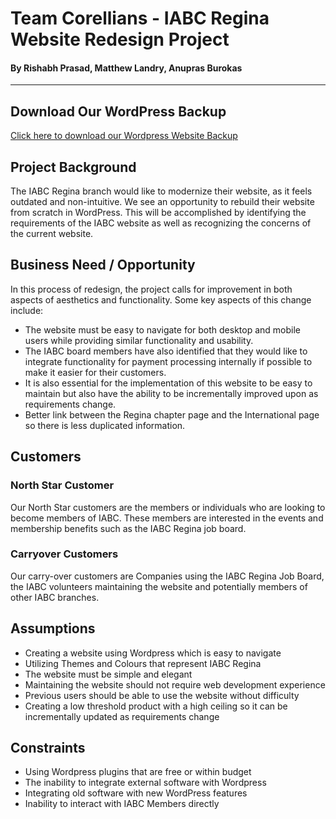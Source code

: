 # Team Corellians - IABC Regina Website Redesign Project
#### By Rishabh Prasad, Matthew Landry, Anupras Burokas

***

## Download Our WordPress Backup

[Click here to download our Wordpress Website Backup](http://download.uregina.ca/DownloadAttachment/a31a6fa7db25bd539b1ad2d78e6d4d83/)

## Project Background

The IABC Regina branch would like to modernize their website, as it feels outdated and non-intuitive. We see an opportunity to rebuild their website from scratch in WordPress. This will be accomplished by identifying the requirements of the IABC website as well as recognizing the concerns of the current website.

## Business Need / Opportunity

In this process of redesign, the project calls for improvement in both aspects of aesthetics and functionality. 
Some key aspects of this change include:

+ The website must be easy to navigate for both desktop and mobile users while providing similar functionality and usability.
+ The IABC board members have also identified that they would like to integrate functionality for payment processing internally if possible to make it easier for their customers.
+ It is also essential for the implementation of this website to be easy to maintain but also have the ability to be incrementally improved upon as requirements change.
+ Better link between the Regina chapter page and the International page so there is less duplicated information.  

## Customers

### North Star Customer

Our North Star customers are the members or individuals who are looking to become members of IABC. These members are interested in the events and membership benefits such as the IABC Regina job board.

### Carryover Customers

Our carry-over customers are Companies using the IABC Regina Job Board, the IABC volunteers maintaining the website and potentially members of other IABC branches.

## Assumptions

+ Creating a website using Wordpress which is easy to navigate
+ Utilizing Themes and Colours that represent IABC Regina
+ The website must be simple and elegant
+ Maintaining the website should not require web development experience
+ Previous users should be able to use the website without difficulty
+ Creating a low threshold product with a high ceiling so it can be incrementally updated as requirements change

## Constraints

+ Using Wordpress plugins that are free or within budget
+ The inability to integrate external software with Wordpress
+ Integrating old software with new WordPress features
+ Inability to interact with IABC Members directly
